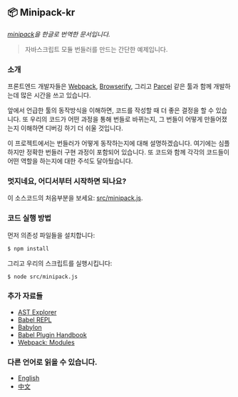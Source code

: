 ## 📦 Minipack-kr

*[minipack](https://github.com/ronami/minipack)을 한글로 번역한 문서입니다.*

> 자바스크립트 모듈 번들러를 만드는 간단한 예제입니다.

### 소개

프론트엔드 개발자들은 [Webpack](https://github.com/webpack/webpack), [Browserify](https://github.com/browserify/browserify), 그리고 [Parcel](https://github.com/parcel-bundler/parcel) 같은 툴과 함께 개발하는데 많은 시간을 쓰고 있습니다.

앞에서 언급한 툴의 동작방식을 이해하면, 코드를 작성할 때 더 좋은 결정을 할 수 있습니다. 또 우리의 코드가 어떤 과정을 통해 번들로 바뀌는지, 그 번들이 어떻게 만들어졌는지 이해하면 디버깅 하기 더 쉬울 것입니다.

이 프로젝트에서는 번들러가 어떻게 동작하는지에 대해 설명하겠습니다. 여기에는 심플하지만 정확한 번들러 구현 과정이 포함되어 있습니다. 또 코드와 함께 각각의 코드들이 어떤 역할을 하는지에 대한 주석도 달아뒀습니다.

### 멋지네요, 어디서부터 시작하면 되나요?

이 소스코드의 처음부분을 보세요: [src/minipack.js](src/minipack.js).

### 코드 실행 방법

먼저 의존성 파일들을 설치합니다:

```sh
$ npm install
```

그리고 우리의 스크립트를 실행시킵니다:

```sh
$ node src/minipack.js
```

### 추가 자료들

- [AST Explorer](https://astexplorer.net)
- [Babel REPL](https://babeljs.io/repl)
- [Babylon](https://github.com/babel/babel/tree/master/packages/babel-parser)
- [Babel Plugin Handbook](https://github.com/thejameskyle/babel-handbook/blob/master/translations/en/plugin-handbook.md)
- [Webpack: Modules](https://webpack.js.org/concepts/modules)

### 다른 언어로 읽을 수 있습니다.

- [English](https://github.com/ronami/minipack)
- [中文](https://github.com/chinanf-boy/minipack-explain)
